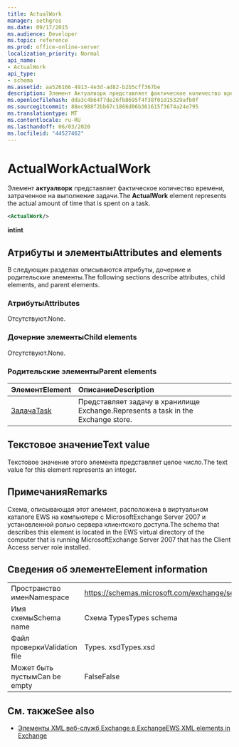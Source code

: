```yaml
---
title: ActualWork
manager: sethgros
ms.date: 09/17/2015
ms.audience: Developer
ms.topic: reference
ms.prod: office-online-server
localization_priority: Normal
api_name:
- ActualWork
api_type:
- schema
ms.assetid: aa526166-4913-4e3d-ad82-b2b5cff367be
description: Элемент Актуалворк представляет фактическое количество времени, затраченное на выполнение задачи.
ms.openlocfilehash: dda3c4b64f7de26fb8695f4f38f01d15329afb0f
ms.sourcegitcommit: 88ec988f2bb67c1866d06b361615f3674a24e795
ms.translationtype: MT
ms.contentlocale: ru-RU
ms.lasthandoff: 06/03/2020
ms.locfileid: "44527462"
---
```

# <a name="actualwork"></a><span data-ttu-id="85257-103">ActualWork</span><span class="sxs-lookup"><span data-stu-id="85257-103">ActualWork</span></span>

<span data-ttu-id="85257-104">Элемент **актуалворк** представляет фактическое количество времени, затраченное на выполнение задачи.</span><span class="sxs-lookup"><span data-stu-id="85257-104">The **ActualWork** element represents the actual amount of time that is spent on a task.</span></span> 
  
```xml
<ActualWork/>
```

 <span data-ttu-id="85257-105">**int**</span><span class="sxs-lookup"><span data-stu-id="85257-105">**int**</span></span>
## <a name="attributes-and-elements"></a><span data-ttu-id="85257-106">Атрибуты и элементы</span><span class="sxs-lookup"><span data-stu-id="85257-106">Attributes and elements</span></span>

<span data-ttu-id="85257-107">В следующих разделах описываются атрибуты, дочерние и родительские элементы.</span><span class="sxs-lookup"><span data-stu-id="85257-107">The following sections describe attributes, child elements, and parent elements.</span></span>
  
### <a name="attributes"></a><span data-ttu-id="85257-108">Атрибуты</span><span class="sxs-lookup"><span data-stu-id="85257-108">Attributes</span></span>

<span data-ttu-id="85257-109">Отсутствуют.</span><span class="sxs-lookup"><span data-stu-id="85257-109">None.</span></span>
  
### <a name="child-elements"></a><span data-ttu-id="85257-110">Дочерние элементы</span><span class="sxs-lookup"><span data-stu-id="85257-110">Child elements</span></span>

<span data-ttu-id="85257-111">Отсутствуют.</span><span class="sxs-lookup"><span data-stu-id="85257-111">None.</span></span>
  
### <a name="parent-elements"></a><span data-ttu-id="85257-112">Родительские элементы</span><span class="sxs-lookup"><span data-stu-id="85257-112">Parent elements</span></span>

|<span data-ttu-id="85257-113">**Элемент**</span><span class="sxs-lookup"><span data-stu-id="85257-113">**Element**</span></span>|<span data-ttu-id="85257-114">**Описание**</span><span class="sxs-lookup"><span data-stu-id="85257-114">**Description**</span></span>|
|:-----|:-----|
|[<span data-ttu-id="85257-115">Задача</span><span class="sxs-lookup"><span data-stu-id="85257-115">Task</span></span>](task.md) <br/> |<span data-ttu-id="85257-116">Представляет задачу в хранилище Exchange.</span><span class="sxs-lookup"><span data-stu-id="85257-116">Represents a task in the Exchange store.</span></span>  <br/> |
   
## <a name="text-value"></a><span data-ttu-id="85257-117">Текстовое значение</span><span class="sxs-lookup"><span data-stu-id="85257-117">Text value</span></span>

<span data-ttu-id="85257-118">Текстовое значение этого элемента представляет целое число.</span><span class="sxs-lookup"><span data-stu-id="85257-118">The text value for this element represents an integer.</span></span>
  
## <a name="remarks"></a><span data-ttu-id="85257-119">Примечания</span><span class="sxs-lookup"><span data-stu-id="85257-119">Remarks</span></span>

<span data-ttu-id="85257-120">Схема, описывающая этот элемент, расположена в виртуальном каталоге EWS на компьютере с MicrosoftExchange Server 2007 и установленной ролью сервера клиентского доступа.</span><span class="sxs-lookup"><span data-stu-id="85257-120">The schema that describes this element is located in the EWS virtual directory of the computer that is running MicrosoftExchange Server 2007 that has the Client Access server role installed.</span></span>
  
## <a name="element-information"></a><span data-ttu-id="85257-121">Сведения об элементе</span><span class="sxs-lookup"><span data-stu-id="85257-121">Element information</span></span>

|||
|:-----|:-----|
|<span data-ttu-id="85257-122">Пространство имен</span><span class="sxs-lookup"><span data-stu-id="85257-122">Namespace</span></span>  <br/> |https://schemas.microsoft.com/exchange/services/2006/types  <br/> |
|<span data-ttu-id="85257-123">Имя схемы</span><span class="sxs-lookup"><span data-stu-id="85257-123">Schema name</span></span>  <br/> |<span data-ttu-id="85257-124">Схема Types</span><span class="sxs-lookup"><span data-stu-id="85257-124">Types schema</span></span>  <br/> |
|<span data-ttu-id="85257-125">Файл проверки</span><span class="sxs-lookup"><span data-stu-id="85257-125">Validation file</span></span>  <br/> |<span data-ttu-id="85257-126">Types. xsd</span><span class="sxs-lookup"><span data-stu-id="85257-126">Types.xsd</span></span>  <br/> |
|<span data-ttu-id="85257-127">Может быть пустым</span><span class="sxs-lookup"><span data-stu-id="85257-127">Can be empty</span></span>  <br/> |<span data-ttu-id="85257-128">False</span><span class="sxs-lookup"><span data-stu-id="85257-128">False</span></span>  <br/> |
   
## <a name="see-also"></a><span data-ttu-id="85257-129">См. также</span><span class="sxs-lookup"><span data-stu-id="85257-129">See also</span></span>

- [<span data-ttu-id="85257-130">Элементы XML веб-служб Exchange в Exchange</span><span class="sxs-lookup"><span data-stu-id="85257-130">EWS XML elements in Exchange</span></span>](ews-xml-elements-in-exchange.md)

